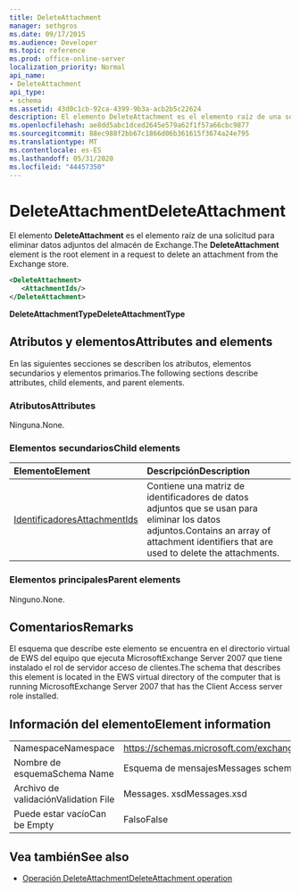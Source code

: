 ```yaml
---
title: DeleteAttachment
manager: sethgros
ms.date: 09/17/2015
ms.audience: Developer
ms.topic: reference
ms.prod: office-online-server
localization_priority: Normal
api_name:
- DeleteAttachment
api_type:
- schema
ms.assetid: 43d0c1cb-92ca-4399-9b3a-acb2b5c22624
description: El elemento DeleteAttachment es el elemento raíz de una solicitud para eliminar datos adjuntos del almacén de Exchange.
ms.openlocfilehash: ae8dd5abc1dced2645e579a62f1f57a66cbc9877
ms.sourcegitcommit: 88ec988f2bb67c1866d06b361615f3674a24e795
ms.translationtype: MT
ms.contentlocale: es-ES
ms.lasthandoff: 05/31/2020
ms.locfileid: "44457350"
---
```

# <a name="deleteattachment"></a><span data-ttu-id="4e5ed-103">DeleteAttachment</span><span class="sxs-lookup"><span data-stu-id="4e5ed-103">DeleteAttachment</span></span>

<span data-ttu-id="4e5ed-104">El elemento **DeleteAttachment** es el elemento raíz de una solicitud para eliminar datos adjuntos del almacén de Exchange.</span><span class="sxs-lookup"><span data-stu-id="4e5ed-104">The **DeleteAttachment** element is the root element in a request to delete an attachment from the Exchange store.</span></span> 
  
```xml
<DeleteAttachment>
   <AttachmentIds/>
</DeleteAttachment>
```

<span data-ttu-id="4e5ed-105">**DeleteAttachmentType**</span><span class="sxs-lookup"><span data-stu-id="4e5ed-105">**DeleteAttachmentType**</span></span>

## <a name="attributes-and-elements"></a><span data-ttu-id="4e5ed-106">Atributos y elementos</span><span class="sxs-lookup"><span data-stu-id="4e5ed-106">Attributes and elements</span></span>

<span data-ttu-id="4e5ed-107">En las siguientes secciones se describen los atributos, elementos secundarios y elementos primarios.</span><span class="sxs-lookup"><span data-stu-id="4e5ed-107">The following sections describe attributes, child elements, and parent elements.</span></span>
  
### <a name="attributes"></a><span data-ttu-id="4e5ed-108">Atributos</span><span class="sxs-lookup"><span data-stu-id="4e5ed-108">Attributes</span></span>

<span data-ttu-id="4e5ed-109">Ninguna.</span><span class="sxs-lookup"><span data-stu-id="4e5ed-109">None.</span></span>
  
### <a name="child-elements"></a><span data-ttu-id="4e5ed-110">Elementos secundarios</span><span class="sxs-lookup"><span data-stu-id="4e5ed-110">Child elements</span></span>

|<span data-ttu-id="4e5ed-111">**Elemento**</span><span class="sxs-lookup"><span data-stu-id="4e5ed-111">**Element**</span></span>|<span data-ttu-id="4e5ed-112">**Descripción**</span><span class="sxs-lookup"><span data-stu-id="4e5ed-112">**Description**</span></span>|
|:-----|:-----|
|[<span data-ttu-id="4e5ed-113">Identificadores</span><span class="sxs-lookup"><span data-stu-id="4e5ed-113">AttachmentIds</span></span>](attachmentids.md) <br/> |<span data-ttu-id="4e5ed-114">Contiene una matriz de identificadores de datos adjuntos que se usan para eliminar los datos adjuntos.</span><span class="sxs-lookup"><span data-stu-id="4e5ed-114">Contains an array of attachment identifiers that are used to delete the attachments.</span></span>  <br/> |
   
### <a name="parent-elements"></a><span data-ttu-id="4e5ed-115">Elementos principales</span><span class="sxs-lookup"><span data-stu-id="4e5ed-115">Parent elements</span></span>

<span data-ttu-id="4e5ed-116">Ninguno.</span><span class="sxs-lookup"><span data-stu-id="4e5ed-116">None.</span></span>
  
## <a name="remarks"></a><span data-ttu-id="4e5ed-117">Comentarios</span><span class="sxs-lookup"><span data-stu-id="4e5ed-117">Remarks</span></span>

<span data-ttu-id="4e5ed-118">El esquema que describe este elemento se encuentra en el directorio virtual de EWS del equipo que ejecuta MicrosoftExchange Server 2007 que tiene instalado el rol de servidor acceso de clientes.</span><span class="sxs-lookup"><span data-stu-id="4e5ed-118">The schema that describes this element is located in the EWS virtual directory of the computer that is running MicrosoftExchange Server 2007 that has the Client Access server role installed.</span></span>
  
## <a name="element-information"></a><span data-ttu-id="4e5ed-119">Información del elemento</span><span class="sxs-lookup"><span data-stu-id="4e5ed-119">Element information</span></span>

|||
|:-----|:-----|
|<span data-ttu-id="4e5ed-120">Namespace</span><span class="sxs-lookup"><span data-stu-id="4e5ed-120">Namespace</span></span>  <br/> |https://schemas.microsoft.com/exchange/services/2006/messages  <br/> |
|<span data-ttu-id="4e5ed-121">Nombre de esquema</span><span class="sxs-lookup"><span data-stu-id="4e5ed-121">Schema Name</span></span>  <br/> |<span data-ttu-id="4e5ed-122">Esquema de mensajes</span><span class="sxs-lookup"><span data-stu-id="4e5ed-122">Messages schema</span></span>  <br/> |
|<span data-ttu-id="4e5ed-123">Archivo de validación</span><span class="sxs-lookup"><span data-stu-id="4e5ed-123">Validation File</span></span>  <br/> |<span data-ttu-id="4e5ed-124">Messages. xsd</span><span class="sxs-lookup"><span data-stu-id="4e5ed-124">Messages.xsd</span></span>  <br/> |
|<span data-ttu-id="4e5ed-125">Puede estar vacío</span><span class="sxs-lookup"><span data-stu-id="4e5ed-125">Can be Empty</span></span>  <br/> |<span data-ttu-id="4e5ed-126">Falso</span><span class="sxs-lookup"><span data-stu-id="4e5ed-126">False</span></span>  <br/> |
   
## <a name="see-also"></a><span data-ttu-id="4e5ed-127">Vea también</span><span class="sxs-lookup"><span data-stu-id="4e5ed-127">See also</span></span>

- [<span data-ttu-id="4e5ed-128">Operación DeleteAttachment</span><span class="sxs-lookup"><span data-stu-id="4e5ed-128">DeleteAttachment operation</span></span>](deleteattachment-operation.md)

